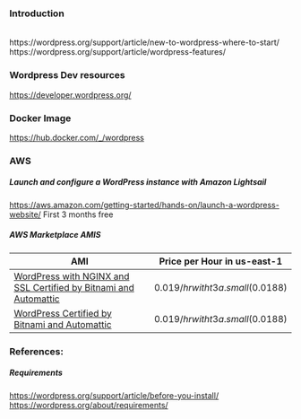 ### Introduction
<br>
https://wordpress.org/support/article/new-to-wordpress-where-to-start/
https://wordpress.org/support/article/wordpress-features/


### Wordpress Dev resources
https://developer.wordpress.org/


### Docker Image
https://hub.docker.com/_/wordpress

### AWS

##### Launch and configure a WordPress instance with Amazon Lightsail
https://aws.amazon.com/getting-started/hands-on/launch-a-wordpress-website/
First 3 months free

##### AWS Marketplace AMIS
| AMI | Price per Hour in us-east-1 |
| ----| -------------- | 
|[WordPress with NGINX and SSL Certified by Bitnami and Automattic](https://aws.amazon.com/marketplace/pp/prodview-s6cuqgfczpuwm) | $0.019/hr with t3a.small($0.0188) |
|[WordPress Certified by Bitnami and Automattic](https://aws.amazon.com/marketplace/pp/prodview-bzstv3wbn5wkq) | $0.019/hr with t3a.small($0.0188) |


### References:

##### Requirements
https://wordpress.org/support/article/before-you-install/
https://wordpress.org/about/requirements/


